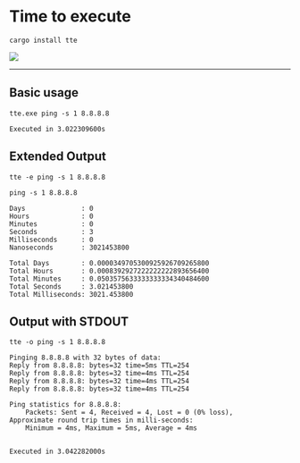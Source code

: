 # Time to execute

```
cargo install tte
```

[![](https://img.shields.io/crates/v/tte?style=for-the-badge)](https://crates.io/crates/tte)


----
## Basic usage
`tte.exe ping -s 1 8.8.8.8`
```
Executed in 3.022309600s
```

## Extended Output
`tte -e ping -s 1 8.8.8.8`

```
ping -s 1 8.8.8.8

Days              : 0
Hours             : 0
Minutes           : 0
Seconds           : 3
Milliseconds      : 0
Nanoseconds       : 3021453800

Total Days        : 0.0000349705300925926709265800
Total Hours       : 0.0008392927222222222893656400
Total Minutes     : 0.0503575633333333334340484600
Total Seconds     : 3.021453800
Total Milliseconds: 3021.453800
```


## Output with STDOUT
`tte -o ping -s 1 8.8.8.8`

```
Pinging 8.8.8.8 with 32 bytes of data:
Reply from 8.8.8.8: bytes=32 time=5ms TTL=254
Reply from 8.8.8.8: bytes=32 time=4ms TTL=254
Reply from 8.8.8.8: bytes=32 time=4ms TTL=254
Reply from 8.8.8.8: bytes=32 time=4ms TTL=254

Ping statistics for 8.8.8.8:
    Packets: Sent = 4, Received = 4, Lost = 0 (0% loss),
Approximate round trip times in milli-seconds:
    Minimum = 4ms, Maximum = 5ms, Average = 4ms


Executed in 3.042282000s
```